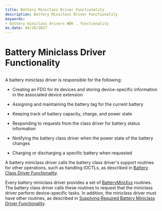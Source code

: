 ```yaml
---
title: Battery Miniclass Driver Functionality
description: Battery Miniclass Driver Functionality
keywords:
- battery miniclass drivers WDK , functionality
ms.date: 04/20/2017
---
```


# Battery Miniclass Driver Functionality


## <span id="ddk_battery_miniclass_driver_functionality_dg"></span><span id="DDK_BATTERY_MINICLASS_DRIVER_FUNCTIONALITY_DG"></span>


A battery miniclass driver is responsible for the following:

-   Creating an FDO for its devices and storing device-specific information in the associated device extension

-   Assigning and maintaining the battery tag for the current battery

-   Keeping track of battery capacity, charge, and power state

-   Responding to requests from the class driver for battery status information

-   Notifying the battery class driver when the power state of the battery changes

-   Charging or discharging a specific battery when requested

A battery miniclass driver calls the battery class driver's support routines for other operations, such as handling IOCTLs, as described in [Battery Class Driver Functionality](battery-class-driver-functionality.md).

Every battery miniclass driver provides a set of [BatteryMini*Xxx*](/windows-hardware/drivers/ddi/_battery/) routines. The battery class driver calls these routines to request that the miniclass driver perform device-specific tasks. In addition, the miniclass driver must have other routines, as described in [Supplying Required Battery Miniclass Driver Functionality](supplying-required-battery-miniclass-driver-functionality.md).

 

